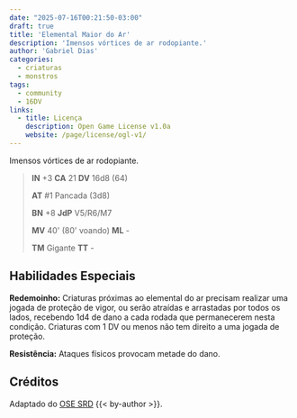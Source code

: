 ```yaml
---
date: "2025-07-16T00:21:50-03:00"
draft: true
title: 'Elemental Maior do Ar'
description: 'Imensos vórtices de ar rodopiante.'
author: 'Gabriel Dias'
categories:
  - criaturas
  - monstros
tags:
  - community
  - 16DV
links:
  - title: Licença
    description: Open Game License v1.0a
    website: /page/license/ogl-v1/
---
```


Imensos vórtices de ar rodopiante.

> **IN** +3 **CA** 21 **DV** 16d8 (64)
>
> **AT** #1 Pancada (3d8)
>
> **BN** +8 **JdP** V5/R6/M7
>
> **MV** 40' (80' voando) **ML** -
>
> **TM** Gigante **TT** -

## Habilidades Especiais

**Redemoinho:** Criaturas próximas ao elemental do ar precisam realizar uma jogada de proteção de vigor, ou serão atraídas e arrastadas por todos os lados, recebendo 1d4 de dano a cada rodada que permanecerem nesta condição. Criaturas com 1 DV ou menos não tem direito a uma jogada de proteção.

**Resistência:** Ataques físicos provocam metade do dano.

## Créditos

Adaptado do [OSE SRD](https://ose-srd.netlify.app/) {{< by-author >}}.
